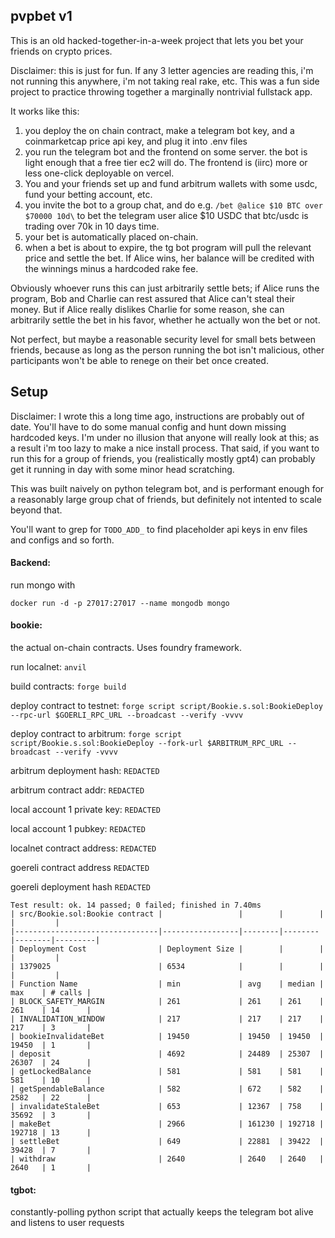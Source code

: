 ## pvpbet v1


This is an old hacked-together-in-a-week project that lets you bet your friends on crypto prices.

Disclaimer: this is just for fun. If any 3 letter agencies are reading this, i'm not running this anywhere, i'm not taking real rake, etc. This was a fun side project to practice throwing together a marginally nontrivial fullstack app.

It works like this:

1. you deploy the on chain contract, make a telegram bot key, and a coinmarketcap price api key, and plug it into .env files
2. you run the telegram bot and the frontend on some server. the bot is light enough that a free tier ec2 will do.
The frontend is (iirc) more or less one-click deployable on vercel.
3. You and your friends set up and fund arbitrum wallets with some usdc, fund your betting account, etc.
4. you invite the bot to a group chat, and do e.g. `/bet @alice $10 BTC over $70000 10d\` to bet the telegram user alice $10 USDC that btc/usdc is trading over 70k in 10 days time.
5. your bet is automatically placed on-chain.
6. when a bet is about to expire, the tg bot program will pull the relevant price and settle the bet. If Alice wins, her balance will be credited with the winnings minus a hardcoded rake fee.

Obviously whoever runs this can just arbitrarily settle bets; if Alice runs the program, Bob and Charlie can rest assured that Alice can't steal their money. But if Alice really dislikes Charlie for some reason, she can arbitrarily settle the bet in his favor, whether he actually won the bet or not.

Not perfect, but maybe a reasonable security level for small bets between friends, because as long as the person running the bot isn't malicious, other participants won't be able to renege on their bet once created. 


## Setup

Disclaimer: I wrote this a long time ago, instructions are probably out of date. You'll have to do some manual config and hunt down missing hardcoded keys. I'm under no illusion that anyone will really look at this; as a result i'm too lazy to make a nice install process. That said, if you want to run this for a group of friends, you (realistically mostly gpt4) can probably get it running in day with some minor head scratching.

This was built naively on python telegram bot, and is performant enough for a reasonably large group chat of friends, but definitely not intented to scale beyond that.

You'll want to grep for `TODO_ADD_` to find placeholder api keys in env files and configs and so forth.


#### Backend:
run mongo with

`docker run -d -p 27017:27017 --name mongodb mongo`

#### bookie:
the actual on-chain contracts. Uses foundry framework.

run localnet: `anvil`

build contracts: `forge build`

deploy contract to testnet: `forge script script/Bookie.s.sol:BookieDeploy --rpc-url $GOERLI_RPC_URL --broadcast --verify -vvvv`

deploy contract to arbitrum: `forge script script/Bookie.s.sol:BookieDeploy --fork-url $ARBITRUM_RPC_URL --broadcast --verify -vvvv`

arbitrum deployment hash: `REDACTED`

arbitrum contract addr: `REDACTED`

local account 1 private key: `REDACTED`

local account 1 pubkey: `REDACTED`

localnet contract address: `REDACTED`

goereli contract address `REDACTED`

goereli deployment hash `REDACTED`
```shell
Test result: ok. 14 passed; 0 failed; finished in 7.40ms
| src/Bookie.sol:Bookie contract |                 |        |        |        |         |
|--------------------------------|-----------------|--------|--------|--------|---------|
| Deployment Cost                | Deployment Size |        |        |        |         |
| 1379025                        | 6534            |        |        |        |         |
| Function Name                  | min             | avg    | median | max    | # calls |
| BLOCK_SAFETY_MARGIN            | 261             | 261    | 261    | 261    | 14      |
| INVALIDATION_WINDOW            | 217             | 217    | 217    | 217    | 3       |
| bookieInvalidateBet            | 19450           | 19450  | 19450  | 19450  | 1       |
| deposit                        | 4692            | 24489  | 25307  | 26307  | 24      |
| getLockedBalance               | 581             | 581    | 581    | 581    | 10      |
| getSpendableBalance            | 582             | 672    | 582    | 2582   | 22      |
| invalidateStaleBet             | 653             | 12367  | 758    | 35692  | 3       |
| makeBet                        | 2966            | 161230 | 192718 | 192718 | 13      |
| settleBet                      | 649             | 22881  | 39422  | 39428  | 7       |
| withdraw                       | 2640            | 2640   | 2640   | 2640   | 1       |
```

#### tgbot:
constantly-polling python script that actually keeps the telegram bot alive and listens to user requests
